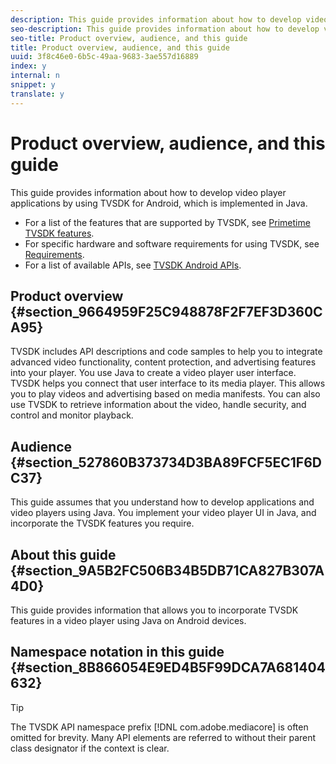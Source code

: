 ```yaml
---
description: This guide provides information about how to develop video player applications by using TVSDK for Android, which is implemented in Java.
seo-description: This guide provides information about how to develop video player applications by using TVSDK for Android, which is implemented in Java.
seo-title: Product overview, audience, and this guide
title: Product overview, audience, and this guide
uuid: 3f8c46e0-6b5c-49aa-9683-3ae557d16889
index: y
internal: n
snippet: y
translate: y
---
```


# Product overview, audience, and this guide

This guide provides information about how to develop video player applications by using TVSDK for Android, which is implemented in Java.


<a id="section_FC24E86A2E6442B8A3769160769BBDFA"></a>


* For a list of the features that are supported by TVSDK, see [Primetime TVSDK features](../../titlepage/overview-prod-audience-guide/c_overview-of-the-player.md#c_psdk_overview-of-the-player-features).
* For specific hardware and software requirements for using TVSDK, see [Requirements](../../titlepage/requirements/c_requirements.md#c_psdk_requirements).
* For a list of available APIs, see [TVSDK Android APIs](http://help.adobe.com/en_US/primetime/api/psdk/javadoc_2.5/).




## Product overview {#section_9664959F25C948878F2F7EF3D360CA95}

TVSDK includes API descriptions and code samples to help you to integrate advanced video functionality, content protection, and advertising features into your player. You use Java to create a video player user interface. TVSDK helps you connect that user interface to its media player. This allows you to play videos and advertising based on media manifests. You can also use TVSDK to retrieve information about the video, handle security, and control and monitor playback. 

## Audience {#section_527860B373734D3BA89FCF5EC1F6DC37}

This guide assumes that you understand how to develop applications and video players using Java. You implement your video player UI in Java, and incorporate the TVSDK features you require. 

## About this guide {#section_9A5B2FC506B34B5DB71CA827B307A4D0}

This guide provides information that allows you to incorporate TVSDK features in a video player using Java on Android devices. 

## Namespace notation in this guide {#section_8B866054E9ED4B5F99DCA7A681404632}


>[!TIP]
>
>The TVSDK API namespace prefix [!DNL com.adobe.mediacore] is often omitted for brevity. Many API elements are referred to without their parent class designator if the context is clear. 

